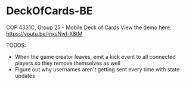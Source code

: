 # DeckOfCards-BE


COP 4331C, Group 25 - Mobile Deck of Cards
View the demo here: https://youtu.be/mxsNwl-X8tM


TODOS:
-   When the game creator leaves, emit a kick event to all connected players so they remove themselves as well
-   Figure out why usernames aren't getting sent every time with state updates
